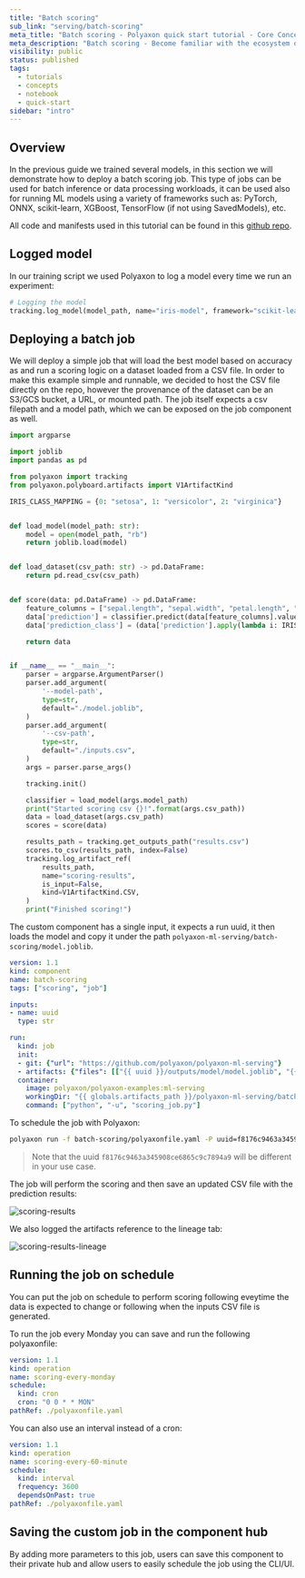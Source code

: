 ```yaml
---
title: "Batch scoring"
sub_link: "serving/batch-scoring"
meta_title: "Batch scoring - Polyaxon quick start tutorial - Core Concepts"
meta_description: "Batch scoring - Become familiar with the ecosystem of Polyaxon tools with a top-level overview and useful links to get you started."
visibility: public
status: published
tags:
  - tutorials
  - concepts
  - notebook
  - quick-start
sidebar: "intro"
---
```


## Overview

In the previous guide we trained several models, in this section we will demonstrate how to deploy a batch scoring job.
This type of jobs can be used for batch inference or data processing workloads, 
it can be used also for running ML models using a variety of frameworks such as: PyTorch, ONNX, scikit-learn, XGBoost, TensorFlow (if not using SavedModels), etc.

All code and manifests used in this tutorial can be found in this [github repo](https://github.com/polyaxon/polyaxon-ml-serving).

## Logged model

In our training script we used Polyaxon to log a model every time we run an experiment:

```python
# Logging the model
tracking.log_model(model_path, name="iris-model", framework="scikit-learn", versioned=False)
```

## Deploying a batch job

We will deploy a simple job that will load the best model based on accuracy as and run a scoring logic on a dataset loaded from a CSV file.
In order to make this example simple and runnable, we decided to host the CSV file directly on the repo, however the provenance of the dataset can be an S3/GCS bucket, a URL, or mounted path.
The job itself expects a csv filepath and a model path, which we can be exposed on the job component as well.


```python
import argparse

import joblib
import pandas as pd

from polyaxon import tracking
from polyaxon.polyboard.artifacts import V1ArtifactKind

IRIS_CLASS_MAPPING = {0: "setosa", 1: "versicolor", 2: "virginica"}


def load_model(model_path: str):
    model = open(model_path, "rb")
    return joblib.load(model)


def load_dataset(csv_path: str) -> pd.DataFrame:
    return pd.read_csv(csv_path)


def score(data: pd.DataFrame) -> pd.DataFrame:
    feature_columns = ["sepal.length", "sepal.width", "petal.length", "petal.width"]
    data['prediction'] = classifier.predict(data[feature_columns].values)
    data['prediction_class'] = (data['prediction'].apply(lambda i: IRIS_CLASS_MAPPING[i]))

    return data


if __name__ == "__main__":
    parser = argparse.ArgumentParser()
    parser.add_argument(
        '--model-path',
        type=str,
        default="./model.joblib",
    )
    parser.add_argument(
        '--csv-path',
        type=str,
        default="./inputs.csv",
    )
    args = parser.parse_args()

    tracking.init()

    classifier = load_model(args.model_path)
    print("Started scoring csv {}!".format(args.csv_path))
    data = load_dataset(args.csv_path)
    scores = score(data)

    results_path = tracking.get_outputs_path("results.csv")
    scores.to_csv(results_path, index=False)
    tracking.log_artifact_ref(
        results_path,
        name="scoring-results",
        is_input=False,
        kind=V1ArtifactKind.CSV,
    )
    print("Finished scoring!")
```

The custom component has a single input, it expects a run uuid, it then loads the model and copy it under the path `polyaxon-ml-serving/batch-scoring/model.joblib`.

```yaml
version: 1.1
kind: component
name: batch-scoring
tags: ["scoring", "job"]

inputs:
- name: uuid
  type: str

run:
  kind: job
  init:
  - git: {"url": "https://github.com/polyaxon/polyaxon-ml-serving"}
  - artifacts: {"files": [["{{ uuid }}/outputs/model/model.joblib", "{{ globals.artifacts_path }}/polyaxon-ml-serving/batch-scoring/model.joblib"]]}
  container:
    image: polyaxon/polyaxon-examples:ml-serving
    workingDir: "{{ globals.artifacts_path }}/polyaxon-ml-serving/batch-scoring"
    command: ["python", "-u", "scoring_job.py"]
```

To schedule the job with Polyaxon: 

```bash
polyaxon run -f batch-scoring/polyaxonfile.yaml -P uuid=f8176c9463a345908ce6865c9c7894a9
```

> Note that the uuid `f8176c9463a345908ce6865c9c7894a9` will be different in your use case.

The job will perform the scoring and then save an updated CSV file with the prediction results:

![scoring-results](../../../../content/images/dashboard/runs/scoring-results.png) 

We also logged the artifacts reference to the lineage tab:

![scoring-results-lineage](../../../../content/images/dashboard/runs/scoring-results-lineage.png) 

## Running the job on schedule

You can put the job on schedule to perform scoring following eveytime the data is expected to change or following when the inputs CSV file is generated.

To run the job every Monday you can save and run the following polyaxonfile:

```yaml
version: 1.1
kind: operation
name: scoring-every-monday
schedule:
  kind: cron
  cron: "0 0 * * MON"
pathRef: ./polyaxonfile.yaml
``` 

You can also use an interval instead of a cron:

```yaml
version: 1.1
kind: operation
name: scoring-every-60-minute
schedule:
  kind: interval
  frequency: 3600
  dependsOnPast: true
pathRef: ./polyaxonfile.yaml
```

## Saving the custom job in the component hub

By adding more parameters to this job, users can save this component to their private hub and allow users to easily schedule the job using the CLI/UI.
